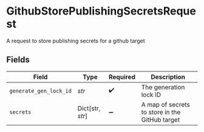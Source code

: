 # GithubStorePublishingSecretsRequest

A request to store publishing secrets for a github target


## Fields

| Field                                          | Type                                           | Required                                       | Description                                    |
| ---------------------------------------------- | ---------------------------------------------- | ---------------------------------------------- | ---------------------------------------------- |
| `generate_gen_lock_id`                         | *str*                                          | :heavy_check_mark:                             | The generation lock ID                         |
| `secrets`                                      | Dict[str, *str*]                               | :heavy_minus_sign:                             | A map of secrets to store in the GitHub target |